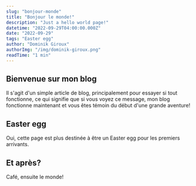 ```yaml
---
slug: "bonjour-monde"
title: "Bonjour le monde!"
description: "Just a hello world page!"
datetime: "2022-09-29T04:00:00.000Z"
date: "2022-09-29"
tags: "Easter egg"
author: "Dominik Giroux"
authorImg: "/img/dominik-giroux.png"
readTime: "1 min"
---
```


## Bienvenue sur mon blog

Il s'agit d'un simple article de blog, principalement pour essayer si tout fonctionne, ce qui signifie que si vous voyez ce message, mon blog fonctionne maintenant et vous êtes témoin du début d'une grande aventure!

## Easter egg

Oui, cette page est plus destinée à être un Easter egg pour les premiers arrivants.

## Et après?

Café, ensuite le monde!
